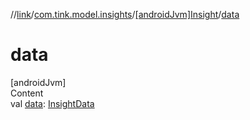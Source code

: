 //[link](../../index.md)/[com.tink.model.insights](../index.md)/[[androidJvm]Insight](index.md)/[data](data.md)



# data  
[androidJvm]  
Content  
val [data](data.md): [InsightData](../[android-jvm]-insight-data/index.md)  



